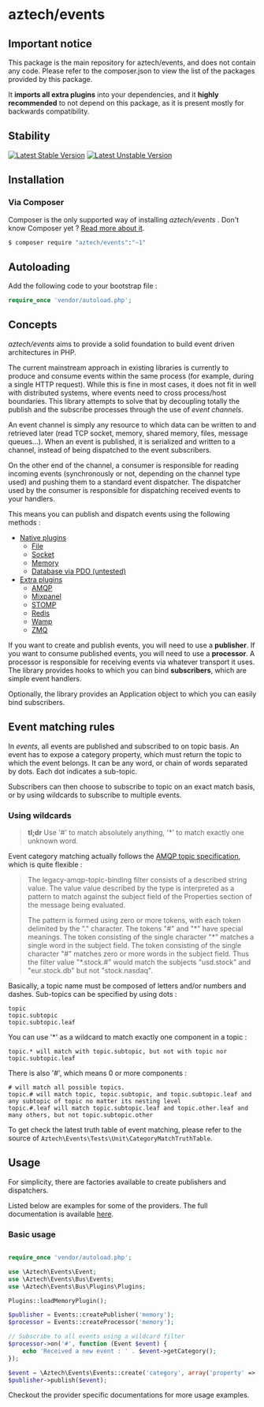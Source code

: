# aztech/events

## Important notice

This package is the main repository for aztech/events, and does not contain any code. Please refer
to the composer.json to view the list of the packages provided by this package.

It **imports all extra plugins** into your dependencies, and it **highly recommended** to not depend on this package, as it is present mostly for backwards compatibility.

## Stability

[![Latest Stable Version](https://poser.pugx.org/aztech/events/v/stable.png)](https://packagist.org/packages/aztech/events)
[![Latest Unstable Version](https://poser.pugx.org/aztech/events/v/unstable.png)](https://packagist.org/packages/aztech/events)

## Installation

### Via Composer

Composer is the only supported way of installing *aztech/events* . Don't know Composer yet ? [Read more about it](https://getcomposer.org/doc/00-intro.md).


```bash
$ composer require "aztech/events":"~1"
```

## Autoloading

Add the following code to your bootstrap file :

```php
require_once 'vendor/autoload.php';
```

## Concepts

*aztech/events* aims to provide a solid foundation to build event driven architectures in PHP. 

The current mainstream approach in existing libraries is currently to produce and consume events within the same process (for example, during a single HTTP request). While this is fine in most cases,
it does not fit in well with distributed systems, where events need to cross process/host boundaries. This library attempts to solve that by decoupling totally the publish and the subscribe processes through the use of *event channels*. 

An event channel is simply any resource to which data can be written to and retrieved later (read TCP socket, memory, shared memory, files, message queues...). When an event is published, it is serialized and written to a channel, instead of being dispatched to the event subscribers. 

On the other end of the channel, a consumer is responsible for reading incoming events (synchronously or not, depending on the channel type used) and pushing them to a standard event dispatcher. The dispatcher used by the consumer is responsible for dispatching received events to your handlers.

This means you can publish and dispatch events using the following methods :

  * [Native plugins](https://github.com/aztech-dev/event-bus-core-plugins)
      * [File](https://github.com/aztech-dev/event-bus-core-plugins/blob/master/doc/File.md)
      * [Socket](https://github.com/aztech-dev/event-bus-core-plugins/blob/master/doc/Socket.md)
      * [Memory](https://github.com/aztech-dev/event-bus-core-plugins/blob/master/doc/Memory.md)
      * [Database via PDO (untested)](https://github.com/aztech-dev/event-bus-core-plugins/blob/master/doc/Pdo.md)
  * [Extra plugins](https://github.com/aztech-dev/event-bus-extra-plugins)
      * [AMQP](https://github.com/aztech-dev/event-bus-extra-amqp)
      * [Mixpanel](https://github.com/aztech-dev/event-bus-extra-mixpanel)
      * [STOMP](https://github.com/aztech-dev/event-bus-extra-stomp)
      * [Redis](https://github.com/aztech-dev/event-bus-extra-redis)
      * [Wamp](https://github.com/aztech-dev/event-bus-extra-wamp)
      * [ZMQ](https://github.com/aztech-dev/event-bus-extra-zmq)

If you want to create and publish events, you will need to use a **publisher**.
If you want to consume published events, you will need to use a **processor**. 
A processor is responsible for receiving events via whatever transport it uses. The library provides hooks to which you can bind **subscribers**, which are simple event handlers.

Optionally, the library provides an Application object to which you can easily bind subscribers.


## Event matching rules

In *events*, all events are published and subscribed to on topic basis. An event has to expose a category
property, which must return the topic to which the event belongs. It can be any word, or chain of words separated by dots. Each dot indicates a sub-topic.

Subscribers can then choose to subscribe to topic on an exact match basis, or by using wildcards to subscribe to multiple events.

### Using wildcards

> **tl;dr** Use '#' to match absolutely anything, '*' to match exactly one unknown word.

Event category matching actually follows the [AMQP topic specification](https://svn.apache.org/repos/asf/qpid/trunk/qpid/specs/apache-filters.xml#section-legacy-amqp), which is quite flexible :

> The legacy-amqp-topic-binding filter consists of a described string value. The value value described by the type is interpreted as a pattern to match against the subject field of the Properties section of the message being evaluated.
>
> The pattern is formed using zero or more tokens, with each token delimited by the "." character. The tokens "#" and "\*" have special meanings.
> The token consisting of the single character "\*" matches a single word in the subject field.
> The token consisting of the single character "#" matches zero or more words in the subject field.
> Thus the filter value "*.stock.#" would match the subjects "usd.stock" and "eur.stock.db" but not "stock.nasdaq".

Basically, a topic name must be composed of letters and/or numbers and dashes. Sub-topics can be 
specified by using dots :

```
topic
topic.subtopic
topic.subtopic.leaf
```
You can use '*' as a wildcard to match exactly one component in a topic :

```
topic.* will match with topic.subtopic, but not with topic nor topic.subtopic.leaf
```

There is also '#', which means 0 or more components :
```
# will match all possible topics. 
topic.# will match topic, topic.subtopic, and topic.subtopic.leaf and any subtopic of topic no matter its nesting level
topic.#.leaf will match topic.subtopic.leaf and topic.other.leaf and many others, but not topic.subtopic.other
```

To get check the latest truth table of event matching, please refer to the source of `Aztech\Events\Tests\Unit\CategoryMatchTruthTable`.

## Usage

For simplicity, there are factories available to create publishers and dispatchers.

Listed below are examples for some of the providers. The full documentation is available [here](https://github.com/aztech-dev/events/tree/master/doc/plugins.md).

### Basic usage

```php

require_once 'vendor/autoload.php';

use \Aztech\Events\Event;
use \Aztech\Events\Bus\Events;
use \Aztech\Events\Bus\Plugins\Plugins;

Plugins::loadMemoryPlugin();

$publisher = Events::createPublisher('memory');
$processor = Events::createProcessor('memory');

// Subscribe to all events using a wildcard filter
$processor->on('#', function (Event $event) {
    echo 'Received a new event : ' . $event->getCategory();
});

$event = \Aztech\Events\Events::create('category', array('property' => 'value'));
$publisher->publish($event);
```

Checkout the provider specific documentations for more usage examples.
